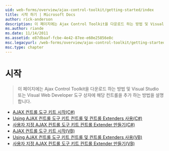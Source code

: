 ```yaml
---
uid: web-forms/overview/ajax-control-toolkit/getting-started/index
title: 시작 하기 | Microsoft Docs
author: rick-anderson
description: 이 페이지에는 Ajax Control Toolkit을 다운로드 하는 방법 및 Visual Studio 또는 Visual Web Developer 도구 상자에 해당 컨트롤을 추가 하는 방법을 설명 합니다.
ms.author: riande
ms.date: 11/14/2011
ms.assetid: e87dbaaf-fcbe-4e42-87ee-e60e25856e8c
msc.legacyurl: /web-forms/overview/ajax-control-toolkit/getting-started
msc.type: chapter
---
```

<a name="getting-started"></a>시작
====================
> 이 페이지에는 Ajax Control Toolkit을 다운로드 하는 방법 및 Visual Studio 또는 Visual Web Developer 도구 상자에 해당 컨트롤을 추가 하는 방법을 설명 합니다.


- [AJAX 컨트롤 도구 키트 시작(C#)](get-started-with-the-ajax-control-toolkit-cs.md)
- [Using AJAX 컨트롤 도구 키트 컨트롤 및 컨트롤 Extenders 사용(C#)](using-ajax-control-toolkit-controls-and-control-extenders-cs.md)
- [사용자 지정 AJAX 컨트롤 도구 키트 컨트롤 Extender 만들기(C#)](creating-a-custom-ajax-control-toolkit-control-extender-cs.md)
- [AJAX 컨트롤 도구 키트 시작(VB)](get-started-with-the-ajax-control-toolkit-vb.md)
- [Using AJAX 컨트롤 도구 키트 컨트롤 및 컨트롤 Extenders 사용(VB)](using-ajax-control-toolkit-controls-and-control-extenders-vb.md)
- [사용자 지정 AJAX 컨트롤 도구 키트 컨트롤 Extender 만들기(VB)](creating-a-custom-ajax-control-toolkit-control-extender-vb.md)
